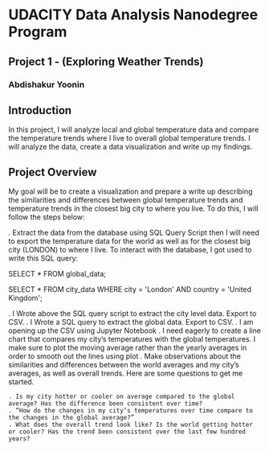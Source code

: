 # UDACITY Data Analysis Nanodegree Program

## Project 1 - (Exploring Weather Trends)

### Abdishakur Yoonin


## Introduction

In this project, I will analyze local and global temperature data and compare the temperature trends where I live to overall global temperature trends. I will analyze the data, create a data visualization and write up my findings.

## Project Overview
My goal will be to create a visualization and prepare a write up describing the similarities and differences between global temperature trends and temperature trends in the closest big city to where you live. To do this, I will follow the steps below:

. Extract the data from the database using SQL Query Script then I will need to export the temperature data for the world as well as for the closest big city (LONDON) to where I live. To interact with the database, I got used to write this SQL query:

SELECT * FROM global_data;

SELECT * FROM city_data WHERE city = 'London' AND country = 'United Kingdom';


. I Wrote above the SQL query script to extract the city level data. Export to CSV.
. I Wrote a SQL query to extract the global data. Export to CSV.
. I am opening up the CSV using Jupyter Notebook
. I need eagerly to create a line chart that compares my city’s temperatures with the global temperatures. I make sure to plot the moving average rather than the yearly averages in order to smooth out the lines using plot
. Make observations about the similarities and differences between the world averages and my city’s averages, as well as overall trends. Here are some questions to get me started.

		
    . Is my city hotter or cooler on average compared to the global average? Has the difference been consistent over time?
    . “How do the changes in my city’s temperatures over time compare to the changes in the global average?”
    . What does the overall trend look like? Is the world getting hotter or cooler? Has the trend been consistent over the last few hundred years?

